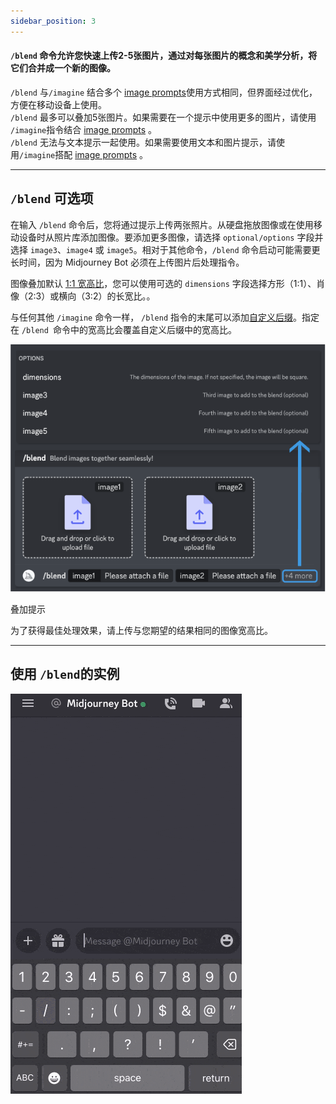 ```yaml
---
sidebar_position: 3
---
```


#### `/blend` 命令允许您快速上传2-5张图片，通过对每张图片的概念和美学分析，将它们合并成一个新的图像。

`/blend` 与`/imagine` 结合多个 [image prompts](https://docs.midjourney.com/image-prompts)使用方式相同，但界面经过优化，方便在移动设备上使用。  
`/blend` 最多可以叠加5张图片。如果需要在一个提示中使用更多的图片，请使用 `/imagine`指令结合 [image prompts](https://docs.midjourney.com/image-prompts) 。  
`/blend` 无法与文本提示一起使用。如果需要使用文本和图片提示，请使用`/imagine`搭配 [image prompts](https://docs.midjourney.com/image-prompts) 。

* * *

`/blend` 可选项
----------------

在输入 `/blend` 命令后，您将通过提示上传两张照片。从硬盘拖放图像或在使用移动设备时从照片库添加图像。要添加更多图像，请选择 `optional/options` 字段并选择 `image3`、`image4` 或 `image5`。相对于其他命令，`/blend` 命令启动可能需要更长时间，因为 Midjourney Bot 必须在上传图片后处理指令。

图像叠加默认 [1:1 宽高比](https://docs.midjourney.com/v1/docs/aspect-ratios)，您可以使用可选的 `dimensions` 字段选择方形（1:1）、肖像（2:3）或横向（3:2）的长宽比。。

与任何其他 `/imagine` 命令一样， `/blend` 指令的末尾可以添加[自定义后缀](https://docs.midjourney.com/v1/docs/settings-and-presets)。指定在 `/blend `命令中的宽高比会覆盖自定义后缀中的宽高比。

![](../../assets/doc/Midjourney_Blend_Command/MJ_Blend_Interface.png)


叠加提示

为了获得最佳处理效果，请上传与您期望的结果相同的图像宽高比。

* * *

使用 `/blend`的实例
-------------------

![](../../assets/doc/Midjourney_Blend_Command/MJ_Blend.gif)
